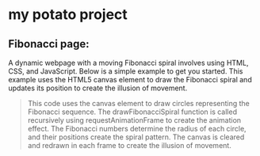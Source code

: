 # my potato project
## Fibonacci page:
A dynamic webpage with a moving Fibonacci spiral involves using HTML, CSS, and JavaScript. Below is a simple example to get you started. This example uses the HTML5 canvas element to draw the Fibonacci spiral and updates its position to create the illusion of movement. 
>This code uses the canvas element to draw circles representing the Fibonacci sequence. The drawFibonacciSpiral function is called recursively using requestAnimationFrame to create the animation effect. The Fibonacci numbers determine the radius of each circle, and their positions create the spiral pattern. The canvas is cleared and redrawn in each frame to create the illusion of movement.
